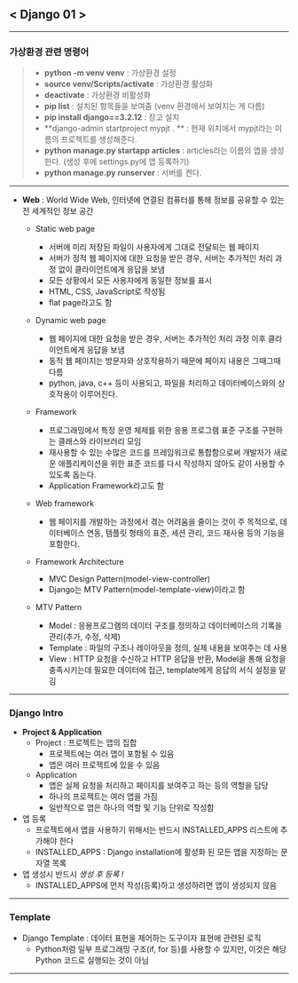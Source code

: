 ## < Django 01 >

---

### 가상환경 관련 명령어

> - **python -m venv venv** : 가상환경 설정
> - **source venv/Scripts/activate** : 가상환경 활성화
> - **deactivate** : 가상환경 비활성화
> - **pip list** : 설치된 항목들을 보여줌 (venv 환경에서 보여지는 게 다름)
> - **pip install django==3.2.12** : 장고 설치
> - **django-admin startproject mypjt . ** : 현재 위치에서 mypjt라는 이름의 프로젝트를 생성해준다.
> - **python manage.py startapp articles** : articles라는 이름의 앱을 생성한다. (생성 후에 settings.py에 앱 등록하기)
> - **python manage.py runserver** : 서버를 켠다.

---

- **Web** : World Wide Web, 인터넷에 연결된 컴퓨터를 통해 정보를 공유할 수 있는 전 세계적인 정보 공간
  - Static web page
    - 서버에 미리 저장된 파일이 사용자에게 그대로 전달되는 웹 페이지
    - 서버가 정적 웹 페이지에 대한 요청을 받은 경우, 서버는 추가적인 처리 과정 없이 클라이언트에게 응답을 보냄
    - 모든 상황에서 모든 사용자에게 동일한 정보를 표시
    - HTML, CSS, JavaScript로 작성됨
    - flat page라고도 함
  - Dynamic web page
    - 웹 페이지에 대한 요청을 받은 경우, 서버는 추가적인 처리 과정 이후 클라이언트에게 응답을 보냄
    - 동적 웹 페이지는 방문자와 상호작용하기 때문에 페이지 내용은 그때그때 다름
    - python, java, c++ 등이 사용되고, 파일을 처리하고 데이터베이스와의 상호작용이 이루어진다.
  
  - Framework
    - 프로그래밍에서 특정 운영 체제를 위한 응용 프로그램 표준 구조를 구현하는 클래스와 라이브러리 모임
    - 재사용할 수 있는 수많은 코드를 프레임워크로 통합함으로써 개발자가 새로운 애플리케이션을 위한 표준 코드를 다시 작성하지 않아도 같이 사용할 수 있도록 돕는다.
    - Application Framework라고도 함
  - Web framework
    - 웹 페이지를 개발하는 과정에서 겪는 어려움을 줄이는 것이 주 목적으로, 데이터베이스 연동, 템플릿 형태의 표준, 세션 관리, 코드 재사용 등의 기능을 포함한다.
  - Framework Architecture
    - MVC Design Pattern(model-view-controller)
    - Django는 MTV Pattern(model-template-view)이라고 함
  - MTV Pattern
    - Model : 응용프로그램의 데이터 구조를 정의하고 데이터베이스의 기록을 관리(추가, 수정, 삭제)
    - Template : 파일의 구조나 레이아웃을 정의, 실제 내용을 보여주는 데 사용
    - View : HTTP 요청을 수신하고 HTTP 응답을 반환, Model을 통해 요청을 충족시키는데 필요한 데이터에 접근, template에게 응답의 서식 설정을 맡김

---

### Django Intro

- **Project & Application**
  - Project : 프로젝트는 앱의 집합
    - 프로젝트에는 여러 앱이 포함될 수 있음
    - 앱은 여러 프로젝트에 있을 수 있음
  - Application
    - 앱은 실제 요청을 처리하고 페이지를 보여주고 하는 등의 역할을 담당
    - 하나의 프로젝트는 여러 앱을 가짐
    - 일반적으로 앱은 하나의 역할 및 기능 단위로 작성함
- 앱 등록
  - 프로젝트에서 앱을 사용하기 위해서는 반드시 INSTALLED_APPS 리스트에 추가해야 한다
  - INSTALLED_APPS : Django installation에 활성화 된 모든 앱을 지정하는 문자열 목록
- 앱 생성시 반드시 *생성 후 등록 !*
  - INSTALLED_APPS에 먼저 작성(등록)하고 생성하려면 앱이 생성되지 않음

---

### Template

- Django Template : 데이터 표현을 제어하는 도구이자 표현에 관련된 로직
  - Python처럼 일부 프로그래밍 구조(if, for 등)를 사용할 수 있지만, 이것은 해당 Python 코드로 실행되는 것이 아님

---

